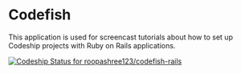 Codefish
======================

This application is used for screencast tutorials about how to set up Codeship projects with Ruby on Rails applications.

[ ![Codeship Status for roopashree123/codefish-rails](https://www.codeship.io/projects/e0850c80-ee37-0131-f6e1-2ea376f4e96d/status)](https://www.codeship.io/projects/26788)

